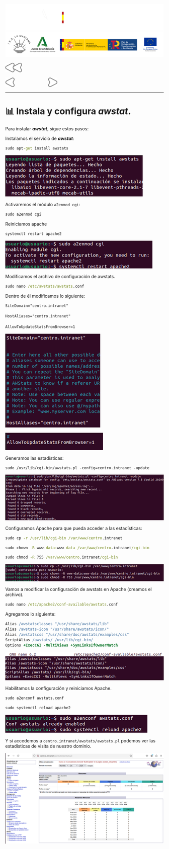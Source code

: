 ![](/.resGen/_bannerD.png#gh-dark-mode-only)
![](/.resGen/_bannerL.png#gh-light-mode-only)

<a href="/ServidoresWeb/readme.md"><img src="/.resGen/_back.svg" width="52.5"></a>

<a href="6.md"><img src="/.resGen/_arrow_r.svg" width="30"></a>
&emsp;&emsp;&emsp;&emsp;&emsp;&emsp;&emsp;
<a href="8.md"><img src="/.resGen/_arrow.svg" width="30"></a>

---

# 📊 Instala y configura ***awstat***.

Para instalar ***awstat***, sigue estos pasos:

Instalamos el servicio de ***awstat***:

``` cmd
sudo apt-get install awstats
```

![](img/43.png)

Activaremos el módulo `a2enmod cgi`:

``` cmd
sudo a2enmod cgi
```

Reiniciamos apache

``` cmd
systemctl restart apache2
```

![](img/44.png)

Modificamos el archivo de configuración de awstats.

``` cmd
sudo nano /etc/awstats/awstats.conf
```

Dentro de él modificamos lo siguiente:

``` apache
SiteDomain="centro.intranet"

HostAliases="centro.intranet"

AllowToUpdateStatsFromBrowser=1
```

![](img/45.png)

![](img/46.png)

Generamos las estadísticas:

```
sudo /usr/lib/cgi-bin/awstats.pl -config=centro.intranet -update
```

![](img/47.png)

Configuramos Apache para que pueda acceder a las estadísticas:

``` cmd
sudo cp -r /usr/lib/cgi-bin /var/www/centro.intranet
```

``` cmd
sudo chown -R www-data:www-data /var/www/centro.intranet/cgi-bin
```

``` cmd
sudo chmod -R 755 /var/www/centro.intranet/cgi-bin
```
![](img/48.png)

Vamos a modificar la configuración de awstats en Apache (creamos el archivo).

``` cmd
sudo nano /etc/apache2/conf-available/awstats.conf
```

Agregamos lo siguiente:

``` apache
Alias /awstatsclasses "/usr/share/awstats/lib"
Alias /awstats-icon "/usr/share/awstats/icon/"
Alias /awstatscss "/usr/share/doc/awstats/examples/css"
ScriptAlias /awstats/ /usr/lib/cgi-bin/
Options +ExecCGI -MultiViews +SymLinksIfOwnerMatch
```

![](img/49.png)

Habilitamos la configuración y reiniciamos Apache.

``` cmd
sudo a2enconf awstats.conf
```

``` cmd
sudo systemctl reload apache2
```

![](img/50.png)

Y si accedemos a `centro.intranet/awstats/awstats.pl` podemos ver las estadísticas de visita de nuestro dominio.

![](img/51.png)